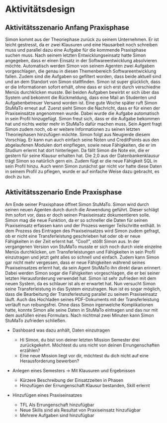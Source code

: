 # Aktivitätsdesign

## Aktivitätsszenario Anfang Praxisphase

Simon kommt aus der Theoriephase zurück zu seinem Unternehmen. Er ist leicht gestresst, da er zwei Klausuren und eine Hausarbeit noch schreiben muss und parallel dazu eine Aufgabe für die kommende Praxisphase suchen muss. 
Nach seinem letzten Entwicklungseinsatz hatte Simon angegeben, dass er einen Einsatz in der Softwareentwicklung absolvieren möchte. Automatisch werden Simon von seinem Agenten zwei Aufgaben vorgeschlagen, die genau in diesen Themenbereich Softwareentwicklung fallen. Zudem sind die Aufgaben so gefiltert worden, dass beide aktuell sind und an dem Standort von Simon stattfinden. Simon ist super glücklich, dass er die Informationen sofort erhält, ohne dass er sich erst durch verschiedne Menüs durchklicken musste. 
Bei beiden Aufgaben bewirbt er sich über das System und bekommt die Rückmeldung, dass eine Mail an Studenten und Aufgabenbetreuer Versand worden ist.
Eine gute Woche später ruft Simon StuMaTo erneut auf. Zuerst sieht Simon die Nachricht, dass er für einen der Praxiseinsätze angenommen wurde. Dabei wurde die Aufgabe automatisch in sein Profil hinzugefügt. Simon freut sich, dass er die Aufgabe bekommen hat und nichts weiter mehr in StuMaTo dafür machen muss.
Sein Agent fragt Simon zudem noch, ob er weitere Informationen zu seinen letzten Theoriephasen hinzufügen möchte. Simon folgt aus Neugierde diesem Vorschlag. Er kann nun auch einfach seine Noten und CreditPoints aus den abgelaufenen Modulen dort einpflegen, sowie neue Fähigkeiten, die er im Studium erlernt hat dort hinterlegen. 
Da fällt Simon die Note ein, die er gestern für seine Klausur erhalten hat. Die 2,0 aus der Datenbankenklausur trägt Simon so natürlich gern ein. Zudem fügt er die neue Fähigkeit SQL in sein Profil hinzu.
Auch wenn Simon zunächst gar nicht vor hatte diese Daten in seinem Profil zu pflegen, wurde er auf einfache Weise dazu gebracht, es doch zu tun. 


## Aktivitätsszenario Ende Praxisphase

Am Ende seiner Praxisphase öffnet Simon StuMaTo. Simon wird durch seinen neuen Agenten durch durch die Anwendung geführt. Dieser schlägt ihm sofort vor, dass er doch seinen Praxiseinsatz dokumentieren solle. Simon mag die neue Funktion, da er so schneller die Daten für seinen Praxiseinsatz erfassen kann und der Prozess weniger Teilschritte enthält. In dem Prozess des Eintragen des Praxiseinsatzes wird Simon zudem gefragt, ob er nicht eine Transferleistung geschrieben hat oder ob er neue Fähigkeiten in der Zeit erlernt hat. "Cool!", stößt Simon aus. In der vergangenen Version von StuMaTo musste er sich noch durch viele einzelne Menüs durchklicken, um Transferleistungen und Fähigkeiten in sein Profil einzutragen und jetzt geht alles so schnell und einfach. Zudem kann Simon gar nicht mehr vergessen, dass er neue Fähigkeiten während seines Praxiseinsatzes erlernt hat, da sein Agent StuMaTo ihn direkt daran erinnert. Dabei werden Simon sogar die Fähigkeiten vorgeschlagen, die er bei seiner letzten Herausforderung verwendet hat. Simon ist sehr zufrieden mit dem neuen System, da es schlauer ist als er erwartet hat. Nun versucht Simon seine Transferleistung in das System einzutragen. Nun ist es sogar möglich, dass die Bearbeitung der Transferlestung parallel zu seinem Praxiseinsatz läuft. Auch das Hochladen seines PDF-Dokuments mit der Transferleistung verläuft nun reibungsfrei. Ohne dass Simon irgenwelche Komplikationen hatte, konnte Simon alle seine Daten in StuMaTo eintragen und das nur mit dem ausfüllen eines Formulars. Nach nichtmal zwei Minuten kann Simon StuMaTo zufrieden schließen.    


- Dashboard was dazu anhält, Daten einzutragen
    - Hi Simon, du bist von deiner letzten Mission Semester drei zurückgekehrt.     Möchtest du uns nicht von deinen Errungenschaften erzählen?
    - Eine neue Mission liegt vor dir, möchtest du dich nicht auf eine Herausforderung bewerben?

- Anlegen eines Semesters -> Mit Klausuren und Ergebnissen
    - Kürzere Beschreibung der Einsatzzeiten in Phasen
    - Hinzufügen der Errungenschaft Klausur bestanden, Skill erlernt

- Hinzufügen eines Praxiseinsatzes
    - TFL Als Errungenschaft hinzufügbar
    - Neue Skills sind als Resultat von Praxiseinsatz hinzufügbar
    - Mehrere Aufgaben sind hinzufügbar

